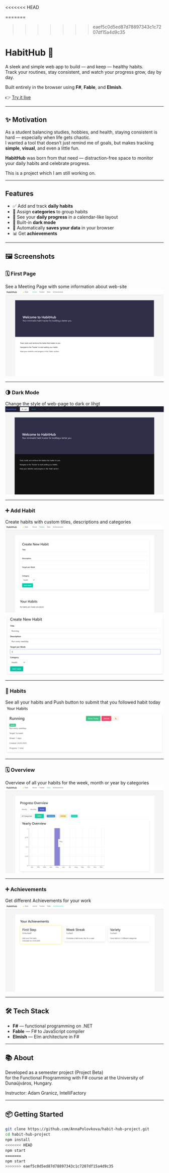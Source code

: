 <<<<<<< HEAD

=======
>>>>>>> eaef5c0d5ed87d78897343c1c7207df15a4d9c35
# HabitHub 🌱

A sleek and simple web app to build — and keep — healthy habits.  
Track your routines, stay consistent, and watch your progress grow, day by day.

Built entirely in the browser using **F#**, **Fable**, and **Elmish**.

👉 [Try it live](https://annapolovkova.github.io/habit-hub-project/)

---

## ✨ Motivation

As a student balancing studies, hobbies, and health, staying consistent is hard — especially when life gets chaotic.  
I wanted a tool that doesn’t just remind me of goals, but makes tracking **simple**, **visual**, and even a little fun.

**HabitHub** was born from that need — distraction-free space to monitor your daily habits and celebrate progress.


This is a project which I am still working on.

---

## Features

- ✅ Add and track **daily habits**
- 🎨 Assign **categories** to group habits
- 📆 See your **daily progress** in a calendar-like layout
- 🌙 Built-in **dark mode**
- 🔄 Automatically **saves your data** in your browser
- 📊 Get **achievements**
---

## 🖼️ Screenshots

### 🗓️ First Page
See a Meeting Page with some information about web-site 
![First Light Mode Page Screenshot](screenshots/mainpagelight.png)

---

### 🌗 Dark Mode
Change the style of web-page to dark or lihgt
![First Dark Mode Page Screenshot](screenshots/mainpagedark.png)

---

### ➕ Add Habit  
Create habits with custom titles, descriptions and categories
![Add Habit Page Screenshot](screenshots/createpage.png)
![Creating Screenshot](screenshots/creatinghabit.png)

---

### 🎨 Habits 
See all your habits and 
Push button to submit that you followed habit today
![Done Habit Screenshot](screenshots/newhabit.png)

---

### 🗓️ Overview
Overview of all your habits for the week, month or year by categories  
![Categories Screenshot](screenshots/overview.png)

---

### ➕ Achievements
Get different Achievements for your work
![Achievents Screenshot](screenshots/achievements.png)

---

## 🛠️ Tech Stack

- **F#** — functional programming on .NET
- **Fable** — F# to JavaScript compiler
- **Elmish** — Elm architecture in F#

---

## 📚 About

Developed as a semester project (Project Beta)  
for the Functional Programming with F# course at the University of Dunaújváros, Hungary.

Instructor: Adam Granicz, IntelliFactory

---

## 📦 Getting Started

```bash
git clone https://github.com/AnnaPolovkova/habit-hub-project.git
cd habit-hub-project
npm install
<<<<<<< HEAD
npm start
=======
npm start
>>>>>>> eaef5c0d5ed87d78897343c1c7207df15a4d9c35
